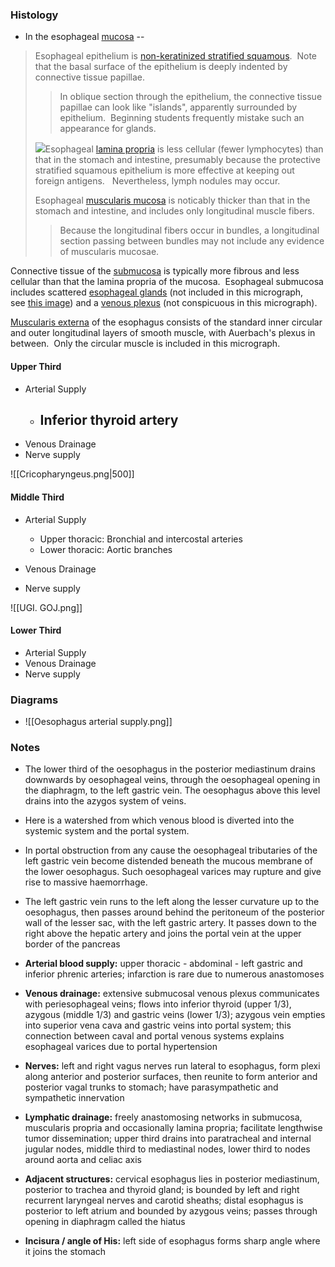 ### Histology
- In the esophageal [mucosa](https://histology.siu.edu/erg/giguide.htm#mucosa) --

> Esophageal epithelium is [non-keratinized stratified squamous](https://histology.siu.edu/intro/epith.htm#stratsquam).  Note that the basal surface of the epithelium is deeply indented by connective tissue papillae.  
> 
> > In oblique section through the epithelium, the connective tissue papillae can look like "islands", apparently surrounded by epithelium.  Beginning students frequently mistake such an appearance for glands.
> 
> [![](https://histology.siu.edu/erg/images/GI051a.jpg)](https://histology.siu.edu/erg/GI051b.htm)Esophageal [lamina propria](https://histology.siu.edu/erg/giguide.htm#laminapropria) is less cellular (fewer lymphocytes) than that in the stomach and intestine, presumably because the protective stratified squamous epithelium is more effective at keeping out foreign antigens.   Nevertheless, lymph nodules may occur.
> 
> Esophageal [muscularis mucosa](https://histology.siu.edu/erg/giguide.htm#muscmucosa) is noticably thicker than that in the stomach and intestine, and includes only longitudinal muscle fibers.  
> 
> > Because the longitudinal fibers occur in bundles, a longitudinal section passing between bundles may not include any evidence of muscularis mucosae.

Connective tissue of the [submucosa](https://histology.siu.edu/erg/giguide.htm#submucosa) is typically more fibrous and less cellular than that the lamina propria of the mucosa.  Esophageal submucosa includes scattered [esophageal glands](https://histology.siu.edu/erg/esoph.htm#glands) (not included in this micrograph, see [this image](https://histology.siu.edu/erg/GI060b.htm)) and a [venous plexus](https://histology.siu.edu/erg/esoph.htm#venousplexus) (not conspicuous in this micrograph).

[Muscularis externa](https://histology.siu.edu/erg/giguide.htm#muscularis) of the esophagus consists of the standard inner circular and outer longitudinal layers of smooth muscle, with Auerbach's plexus in between.  Only the circular muscle is included in this micrograph.
#### Upper Third
 - Arterial Supply
	 - Inferior thyroid artery
		 - 
 - Venous Drainage
 - Nerve supply

![[Cricopharyngeus.png|500]]

#### Middle Third
- Arterial Supply
	- Upper thoracic: Bronchial and intercostal arteries
	- Lower thoracic: Aortic branches
	 
 - Venous Drainage
 - Nerve supply


![[UGI. GOJ.png]]



#### Lower Third
- Arterial Supply
 - Venous Drainage
 - Nerve supply










### Diagrams
- ![[Oesophagus arterial supply.png]]
### Notes
- The lower third of the oesophagus in the posterior mediastinum drains downwards by oesophageal veins, through the oesophageal opening in the diaphragm, to the left gastric vein. The oesophagus above this level drains into the azygos system of veins.
- Here is a watershed from which venous blood is diverted into the systemic system and the portal system. 
- In portal obstruction from any cause the oesophageal tributaries of the left gastric vein become distended beneath the mucous membrane of the lower oesophagus. Such oesophageal varices may rupture and give rise to massive haemorrhage. 
- The left gastric vein runs to the left along the lesser curvature up to the oesophagus, then passes around behind the peritoneum of the posterior wall of the lesser sac, with the left gastric artery. It passes down to the right above the hepatic artery and joins the portal vein at the upper border of the pancreas

 




- **Arterial blood supply:** upper thoracic - abdominal - left gastric and inferior phrenic arteries; infarction is rare due to numerous anastomoses
- **Venous drainage:** extensive submucosal venous plexus communicates with periesophageal veins; flows into inferior thyroid (upper 1/3), azygous (middle 1/3) and gastric veins (lower 1/3); azygous vein empties into superior vena cava and gastric veins into portal system; this connection between caval and portal venous systems explains esophageal varices due to portal hypertension
- **Nerves:** left and right vagus nerves run lateral to esophagus, form plexi along anterior and posterior surfaces, then reunite to form anterior and posterior vagal trunks to stomach; have parasympathetic and sympathetic innervation
- **Lymphatic drainage:** freely anastomosing networks in submucosa, muscularis propria and occasionally lamina propria; facilitate lengthwise tumor dissemination; upper third drains into paratracheal and internal jugular nodes, middle third to mediastinal nodes, lower third to nodes around aorta and celiac axis
- **Adjacent structures:** cervical esophagus lies in posterior mediastinum, posterior to trachea and thyroid gland; is bounded by left and right recurrent laryngeal nerves and carotid sheaths; distal esophagus is posterior to left atrium and bounded by azygous veins; passes through opening in diaphragm called the hiatus
- **Incisura / angle of His:** left side of esophagus forms sharp angle where it joins the stomach
